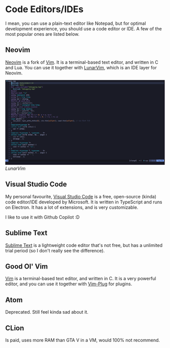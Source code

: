 # Code Editors/IDEs
I mean, you can use a plain-text editor like Notepad, but for optimal development experience, you should use a code editor or IDE. A few of the most popular ones are listed below.

## Neovim
[Neovim](https://neovim.io) is a fork of [Vim](https://www.vim.org). It is a terminal-based text editor, and written in C and Lua. You can use it together with [LunarVim](https://www.lunarvim.org/), which is an IDE layer for Neovim.

![LunarVim](/lunarvim.png)
_LunarVim_

## Visual Studio Code
My personal favourite, [Visual Studio Code](https://code.visualstudio.com/) is a free, open-source (kinda) code editor/IDE developed by Microsoft. It is written in TypeScript and runs on Electron. It has a lot of extensions, and is very customizable. 

I like to use it with Github Copilot :D

## Sublime Text
[Sublime Text](https://www.sublimetext.com/) is a lightweight code editor that's not free, but has a unlimited trial period (so I don't really see the difference).

## Good Ol' Vim
[Vim](https://www.vim.org) is a terminal-based text editor, and written in C. It is a very powerful editor, and you can use it together with [Vim-Plug](https://github.com/junegunn/vim-plug) for plugins.

## Atom
Deprecated. Still feel kinda sad about it.

## CLion
Is paid, uses more RAM than GTA V in a VM, would 100% not recommend.